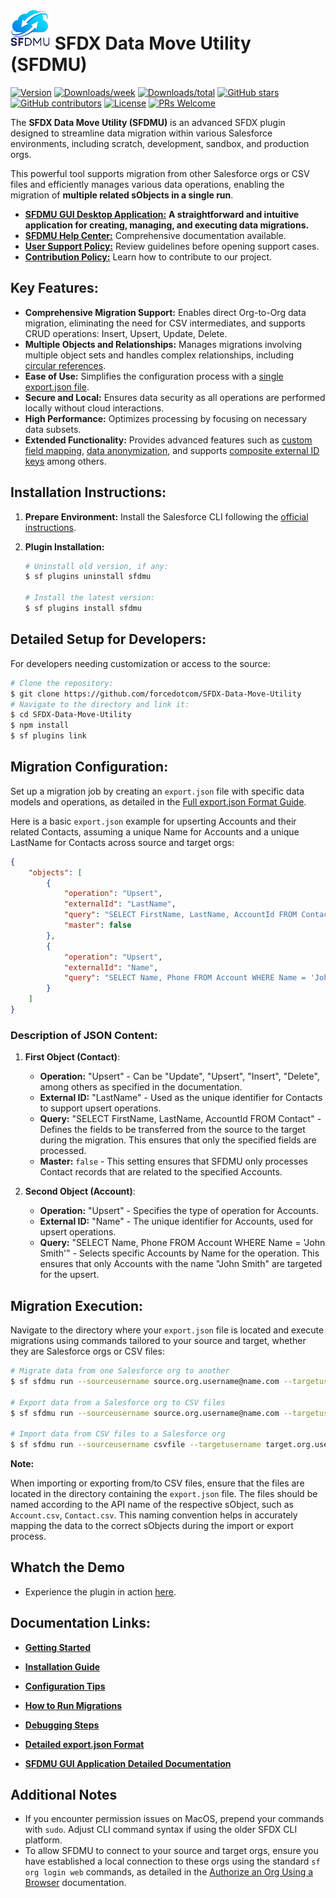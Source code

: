 # ![SFDMU](src/images/logo-black.png)&nbsp;SFDX Data Move Utility (SFDMU)

[![Version](https://img.shields.io/npm/v/sfdmu.svg)](https://npmjs.org/package/sfdmu)
[![Downloads/week](https://img.shields.io/npm/dw/sfdmu.svg)](https://npmjs.org/package/sfdmu)
[![Downloads/total](https://img.shields.io/npm/dt/sfdmu.svg)](https://npmjs.org/package/sfdmu)
[![GitHub stars](https://img.shields.io/github/stars/forcedotcom/SFDX-Data-Move-Utility)](https://gitHub.com/forcedotcom/SFDX-Data-Move-Utility/stargazers/)
[![GitHub contributors](https://img.shields.io/github/contributors/forcedotcom/SFDX-Data-Move-Utility.svg)](https://github.com/forcedotcom/SFDX-Data-Move-Utility/graphs/contributors/)
[![License](https://img.shields.io/npm/l/sfdmu.svg)](https://github.com/forcedotcom/SFDX-Data-Move-Utility/blob/master/LICENSE.txt)
[![PRs Welcome](https://img.shields.io/badge/PRs-welcome-brightgreen.svg?style=flat-square)](http://makeapullrequest.com)


The **SFDX Data Move Utility (SFDMU)** is an advanced SFDX plugin designed to streamline data migration within various Salesforce environments, including scratch, development, sandbox, and production orgs. 

This powerful tool supports migration from other Salesforce orgs or CSV files and efficiently manages various data operations, enabling the migration of **multiple related sObjects in a single run**.

- **[SFDMU GUI Desktop Application:](https://github.com/forcedotcom/SFDX-Data-Move-Utility-Desktop-App)** **A straightforward and intuitive application for creating, managing, and executing data migrations.** 
- [**SFDMU Help Center:**](https://help.sfdmu.com/) Comprehensive documentation available.
- [**User Support Policy:**](https://help.sfdmu.com/full-documentation/additional-information/support_policy) Review guidelines before opening support cases.
- [**Contribution Policy:**](https://help.sfdmu.com/full-documentation/additional-information/code_contribution_policy) Learn how to contribute to our project.

## Key Features:
- **Comprehensive Migration Support:** Enables direct Org-to-Org data migration, eliminating the need for CSV intermediates, and supports CRUD operations: Insert, Upsert, Update, Delete.
- **Multiple Objects and Relationships:** Manages migrations involving multiple object sets and handles complex relationships, including [circular references](https://help.sfdmu.com/examples/basic-examples#example-1-handling-circular-references).
- **Ease of Use:** Simplifies the configuration process with a [single export.json file](https://help.sfdmu.com/full-configuration).
- **Secure and Local:** Ensures data security as all operations are performed locally without cloud interactions.
- **High Performance:** Optimizes processing by focusing on necessary data subsets.
- **Extended Functionality:** Provides advanced features such as [custom field mapping](https://help.sfdmu.com/full-documentation/advanced-features/fields-mapping), [data anonymization](https://help.sfdmu.com/full-documentation/advanced-features/data-anonymization), and supports [composite external ID keys](https://help.sfdmu.com/full-documentation/advanced-features/composite-external-id-keys) among others.

## Installation Instructions:
1. **Prepare Environment:** Install the Salesforce CLI following the [official instructions](https://developer.salesforce.com/docs/atlas.en-us.sfdx_setup.meta/sfdx_setup/sfdx_setup_install_cli.htm).
2. **Plugin Installation:**
  
   ```bash
   # Uninstall old version, if any:
   $ sf plugins uninstall sfdmu
   
   # Install the latest version:
   $ sf plugins install sfdmu
   ```

## Detailed Setup for Developers:
For developers needing customization or access to the source:
```bash
# Clone the repository:
$ git clone https://github.com/forcedotcom/SFDX-Data-Move-Utility
# Navigate to the directory and link it:
$ cd SFDX-Data-Move-Utility
$ npm install
$ sf plugins link
```

## Migration Configuration:

Set up a migration job by creating an `export.json` file with specific data models and operations, as detailed in the [Full export.json Format Guide](https://help.sfdmu.com/full-configuration).

Here is a basic `export.json` example for upserting Accounts and their related Contacts, assuming a unique Name for Accounts and a unique LastName for Contacts across source and target orgs:

```json
{
    "objects": [
        {
            "operation": "Upsert",
            "externalId": "LastName",
            "query": "SELECT FirstName, LastName, AccountId FROM Contact",
            "master": false
        },
        {
            "operation": "Upsert",
            "externalId": "Name",
            "query": "SELECT Name, Phone FROM Account WHERE Name = 'John Smith'"
        }
    ]
}
```

### Description of JSON Content:

1. **First Object (Contact)**:
   - **Operation:** "Upsert" - Can be "Update", "Upsert", "Insert", "Delete", among others as specified in the documentation.
   - **External ID:** "LastName" - Used as the unique identifier for Contacts to support upsert operations.
   - **Query:** "SELECT FirstName, LastName, AccountId FROM Contact" - Defines the fields to be transferred from the source to the target during the migration. This ensures that only the specified fields are processed.
   - **Master:** `false` - This setting ensures that SFDMU only processes Contact records that are related to the specified Accounts.

2. **Second Object (Account)**:
   - **Operation:** "Upsert" - Specifies the type of operation for Accounts.
   - **External ID:** "Name" - The unique identifier for Accounts, used for upsert operations.
   - **Query:** "SELECT Name, Phone FROM Account WHERE Name = 'John Smith'" - Selects specific Accounts by Name for the operation. This ensures that only Accounts with the name "John Smith" are targeted for the upsert.

## Migration Execution:

Navigate to the directory where your `export.json` file is located and execute migrations using commands tailored to your source and target, whether they are Salesforce orgs or CSV files:

```bash
# Migrate data from one Salesforce org to another
$ sf sfdmu run --sourceusername source.org.username@name.com --targetusername target.org.username@name.com

# Export data from a Salesforce org to CSV files
$ sf sfdmu run --sourceusername source.org.username@name.com --targetusername csvfile

# Import data from CSV files to a Salesforce org
$ sf sfdmu run --sourceusername csvfile --targetusername target.org.username@name.com
```

**Note:** 

When importing or exporting from/to CSV files, ensure that the files are located in the directory containing the `export.json` file. The files should be named according to the API name of the respective sObject, such as `Account.csv`, `Contact.csv`. This naming convention helps in accurately mapping the data to the correct sObjects during the import or export process.

## Whatch the Demo

- Experience the plugin in action [here](https://www.youtube.com/watch?v=KI_1vD93prA).

## Documentation Links:
- [**Getting Started**](https://help.sfdmu.com/get-started)
- [**Installation Guide**](https://help.sfdmu.com/installation)
- [**Configuration Tips**](https://help.sfdmu.com/configuration)
- [**How to Run Migrations**](https://help.sfdmu.com/running)

- [**Debugging Steps**](https://help.sfdmu.com/debugging)
- [**Detailed export.json Format**](https://help.sfdmu.com/full-configuration)
- [**SFDMU GUI Application Detailed Documentation**](https://help.sfdmu.com/sfdmu-gui-app)

## Additional Notes

- If you encounter permission issues on MacOS, prepend your commands with `sudo`. Adjust CLI command syntax if using the older SFDX CLI platform.
- To allow SFDMU to connect to your source and target orgs, ensure you have established a local connection to these orgs using the standard `sf org login web` commands, as detailed in the [Authorize an Org Using a Browser](https://developer.salesforce.com/docs/atlas.en-us.sfdx_dev.meta/sfdx_dev/sfdx_dev_auth_web_flow.htm) documentation.

